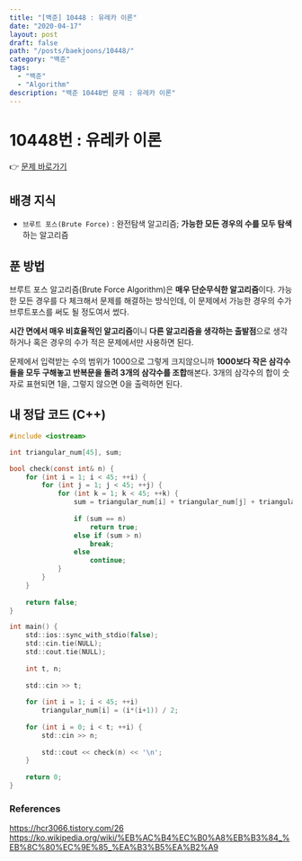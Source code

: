 ```yaml
---
title: "[백준] 10448 : 유레카 이론"
date: "2020-04-17"
layout: post
draft: false
path: "/posts/baekjoons/10448/"
category: "백준"
tags:
  - "백준"
  - "Algorithm"
description: "백준 10448번 문제 : 유레카 이론"
---
```


# 10448번 : 유레카 이론

👉 [문제 바로가기](https://www.acmicpc.net/problem/10448)


## 배경 지식
 - `브루트 포스(Brute Force)` : 완전탐색 알고리즘; **가능한 모든 경우의 수를 모두 탐색**하는 알고리즘


## 푼 방법
브루트 포스 알고리즘(Brute Force Algorithm)은 **매우 단순무식한 알고리즘**이다. 가능한 모든 경우를 다 체크해서 문제를 해결하는 방식인데, 이 문제에서 가능한 경우의 수가 브루트포스를 써도 될 정도여서 썼다.

**시간 면에서 매우 비효율적인 알고리즘**이니 **다른 알고리즘을 생각하는 출발점**으로 생각하거나 혹은 경우의 수가 적은 문제에서만 사용하면 된다.

문제에서 입력받는 수의 범위가 1000으로 그렇게 크지않으니까 **1000보다 작은 삼각수들을 모두 구해놓고 반복문을 돌려 3개의 삼각수를 조합**해본다. 3개의 삼각수의 합이 숫자로 표현되면 1을, 그렇지 않으면 0을 출력하면 된다.




## 내 정답 코드 (C++)

~~~c
#include <iostream>

int triangular_num[45], sum;

bool check(const int& n) {
	for (int i = 1; i < 45; ++i) {
		for (int j = 1; j < 45; ++j) {
			for (int k = 1; k < 45; ++k) {
				sum = triangular_num[i] + triangular_num[j] + triangular_num[k];
				
				if (sum == n)
					return true;
				else if (sum > n)
					break;
				else
					continue;
			}
		}
	}
	
	return false;
}

int main() {
	std::ios::sync_with_stdio(false);
	std::cin.tie(NULL); 
	std::cout.tie(NULL);
	
	int t, n;
	
	std::cin >> t;
	
	for (int i = 1; i < 45; ++i)
		triangular_num[i] = (i*(i+1)) / 2;
	
	for (int i = 0; i < t; ++i) {
		std::cin >> n;
		
		std::cout << check(n) << '\n';
	}
	
	return 0;
}
~~~

### References
https://hcr3066.tistory.com/26  
https://ko.wikipedia.org/wiki/%EB%AC%B4%EC%B0%A8%EB%B3%84_%EB%8C%80%EC%9E%85_%EA%B3%B5%EA%B2%A9